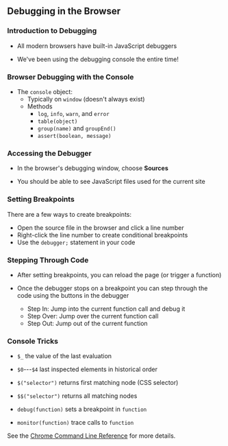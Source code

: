 ## Debugging in the Browser

### Introduction to Debugging

  - All modern browsers have built-in JavaScript debuggers

  - We've been using the debugging console the entire time!

### Browser Debugging with the Console

  - The `console` object:
    -   Typically on `window` (doesn't always exist)
    -   Methods
        -   `log`, `info`, `warn`, and `error`
        -   `table(object)`
        -   `group(name)` and `groupEnd()`
        -   `assert(boolean, message)`

### Accessing the Debugger

  - In the browser's debugging window, choose **Sources**

  - You should be able to see JavaScript files used for the current site

### Setting Breakpoints

There are a few ways to create breakpoints:

  - Open the source file in the browser and click a line number
  - Right-click the line number to create conditional breakpoints
  - Use the `debugger;` statement in your code

### Stepping Through Code

  - After setting breakpoints, you can reload the page (or trigger a
    function)

  - Once the debugger stops on a breakpoint you can step through the
    code using the buttons in the debugger

    - Step In: Jump into the current function call and debug it
    - Step Over: Jump over the current function call
    - Step Out: Jump out of the current function

### Console Tricks

  - `$_` the value of the last evaluation

  - `$0`---`$4` last inspected elements in historical order

  - `$("selector")` returns first matching node (CSS selector)

  - `$$("selector")` returns all matching nodes

  - `debug(function)` sets a breakpoint in `function`

  - `monitor(function)` trace calls to `function`

<div class="notes">

See the [Chrome Command Line Reference][chrome-cmdln] for more details.

[chrome-cmdln]: https://developers.google.com/web/tools/chrome-devtools/console/command-line-reference

</div>
